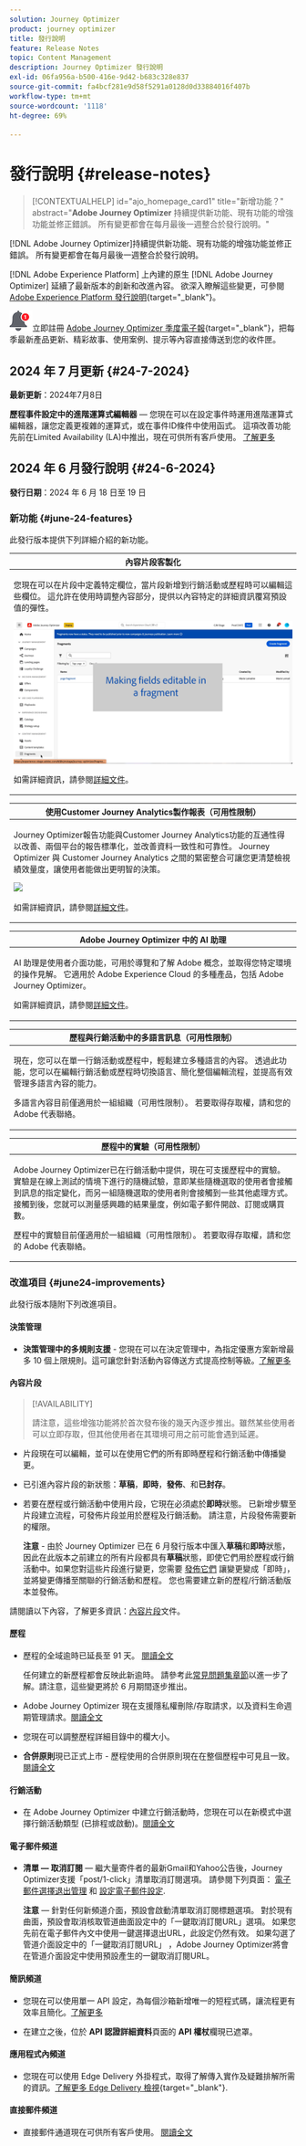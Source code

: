 ```yaml
---
solution: Journey Optimizer
product: journey optimizer
title: 發行說明
feature: Release Notes
topic: Content Management
description: Journey Optimizer 發行說明
exl-id: 06fa956a-b500-416e-9d42-b683c328e837
source-git-commit: fa4bcf281e9d58f5291a0128d0d33884016f407b
workflow-type: tm+mt
source-wordcount: '1118'
ht-degree: 69%

---
```


# 發行說明 {#release-notes}

>[!CONTEXTUALHELP]
>id="ajo_homepage_card1"
>title="新增功能？"
>abstract="**Adobe Journey Optimizer** 持續提供新功能、現有功能的增強功能並修正錯誤。 所有變更都會在每月最後一週整合於發行說明。"

[!DNL Adobe Journey Optimizer]持續提供新功能、現有功能的增強功能並修正錯誤。 所有變更都會在每月最後一週整合於發行說明。

[!DNL Adobe Experience Platform] 上內建的原生 [!DNL Adobe Journey Optimizer] 延續了最新版本的創新和改進內容。 欲深入瞭解這些變更，可參閱 [Adobe Experience Platform 發行說明](https://experienceleague.adobe.com/docs/experience-platform/release-notes/latest.html?lang=zh-Hant){target="_blank"}。

![電子報](../assets/do-not-localize/nl-icon.png)立即註冊 [Adobe Journey Optimizer 季度電子報](https://www.adobe.com/subscription/Adobe_Journey_Optimizer_NL.html){target="_blank"}，把每季最新產品更新、精彩故事、使用案例、提示等內容直接傳送到您的收件匣。

## 2024 年 7 月更新 {#24-7-2024}

**最新更新**：2024年7月8日

**歷程事件設定中的進階運算式編輯器**  — 您現在可以在設定事件時運用進階運算式編輯器，讓您定義更複雜的運算式，或在事件ID條件中使用函式。 這項改善功能先前在Limited Availability (LA)中推出，現在可供所有客戶使用。 [了解更多](../event/about-creating.md#adv-exp-editor)


## 2024 年 6 月發行說明 {#24-6-2024}

**發行日期**：2024 年 6 月 18 日至 19 日

### 新功能 {#june-24-features}

此發行版本提供下列詳細介紹的新功能。

<!--table>
<thead>
<tr>
<th><strong>IP Warmup Workflow</strong><br/></th>
</tr>
</thead>
<tbody>
<tr>
<td>
<p>If you are sending email on a brand new IP address, you can now easily perform IP warmup workflows directly from the user interface. Adobe Journey Optimizer offers a standardized and efficient way to warm up your IP adresses that follows the best practices for optimal deliverability.</p>
<p>For more information, refer to the <a href="../configuration/ip-warmup-gs.md">detailed documentation</a>.</p>
</td>
</tr>
</tbody>
</table-->


<table>
<thead>
<tr>
<th><strong>內容片段客製化</strong><br/></th>
</tr>
</thead>
<tbody>
<tr>
<td>
<p>您現在可以在片段中定義特定欄位，當片段新增到行銷活動或歷程時可以編輯這些欄位。 這允許在使用時調整內容部分，提供以內容特定的詳細資訊覆寫預設值的彈性。</p>
<img src="../content-management/assets/do-not-localize/gif-fragments.gif"/>
<p>如需詳細資訊，請參閱<a href="../content-management/customizable-fragments.md">詳細文件</a>。</p>
</td>
</tr>
</tbody>
</table>



<table>
<thead>
<tr>
<th><strong>使用Customer Journey Analytics製作報表（可用性限制）</strong><br/></th>
</tr>
</thead>
<tbody>
<tr>
<td>
<p>Journey Optimizer報告功能與Customer Journey Analytics功能的互通性得以改善、兩個平台的報告標準化，並改善資料一致性和可靠性。 Journey Optimizer 與 Customer Journey Analytics 之間的緊密整合可讓您更清楚檢視績效量度，讓使用者能做出更明智的決策。</p>
<img src="assets/do-not-localize/ajo-cja.gif"/>
<p>如需詳細資訊，請參閱<a href="../reports/report-gs-cja.md">詳細文件</a>。</p>
</td>
</tr>
</tbody>
</table>


<table>
<thead>
<tr>
<th><strong>Adobe Journey Optimizer 中的 AI 助理</strong><br/></th>
</tr>
</thead>
<tbody>
<tr>
<td>
<p>AI 助理是使用者介面功能，可用於導覽和了解 Adobe 概念，並取得您特定環境的操作見解。 它適用於 Adobe Experience Cloud 的多種產品，包括 Adobe Journey Optimizer。</p>
<p>如需詳細資訊，請參閱<a href="../start/ai-assistant.md">詳細文件</a>。</p>
</td>
</tr>
</tbody>
</table>


<table>
<thead>
<tr>
<th><strong>歷程與行銷活動中的多語言訊息（可用性限制）</strong><br/></th>
</tr>
</thead>
<tbody>
<tr>
<td>
<p>現在，您可以在單一行銷活動或歷程中，輕鬆建立多種語言的內容。 透過此功能，您可以在編輯行銷活動或歷程時切換語言、簡化整個編輯流程，並提高有效管理多語言內容的能力。</p>
<p>多語言內容目前僅適用於一組組織（可用性限制）。 若要取得存取權，請和您的 Adobe 代表聯絡。</p>
</td>
</tr>
</tbody>
</table>


<table>
<thead>
<tr>
<th><strong>歷程中的實驗（可用性限制）</strong><br/></th>
</tr>
</thead>
<tbody>
<tr>
<td>
<p>Adobe Journey Optimizer已在行銷活動中提供，現在可支援歷程中的實驗。 實驗是在線上測試的情境下進行的隨機試驗，意即某些隨機選取的使用者會接觸到訊息的指定變化，而另一組隨機選取的使用者則會接觸到一些其他處理方式。 接觸到後，您就可以測量感興趣的結果量度，例如電子郵件開啟、訂閱或購買數。</p>
<p>歷程中的實驗目前僅適用於一組組織（可用性限制）。 若要取得存取權，請和您的 Adobe 代表聯絡。</p>
</td>
</tr>
</tbody>
</table>

<!--table>
<thead>
<tr>
<th><strong>Extended personalization data - Beta</strong><br/></th>
</tr>
</thead>
<tbody>
<tr>
<td>
<p>You can now lookup and fetch data values within Adobe Experience Platform datasets, and use these values to build conditions in Adobe Journey Optimizer. You can leverage data from a lookup dataset when a relationship has been defined using an attribute inside of an array of objects. You can specify non-profile enabled datasets for lookup. Once enabled, you can use a profile attribute as a join key to the specified dataset to retrive further data for personalization.</p>
<p>This capability is currently available as a public beta.</p>
</td>
</tr>
</tbody>
</table-->

### 改進項目 {#june24-improvements}

此發行版本隨附下列改進項目。

#### 決策管理

* **決策管理中的多規則支援** - 您現在可以在決定管理中，為指定優惠方案新增最多 10 個上限規則。這可讓您針對活動內容傳送方式提高控制等級。[了解更多](../offers/offer-library/add-constraints.md#capping)

<!--* **Audits** - The **Change log** tab allowing you to see all the changes that have been made to an offer or a decision has been removed. Changes related to offers and decisions can now be seen in the **Audits** menu. -->

#### 內容片段

>[!AVAILABILITY]
>
>請注意，這些增強功能將於首次發布後的幾天內逐步推出。雖然某些使用者可以立即存取，但其他使用者在其環境可用之前可能會遇到延遲。

* 片段現在可以編輯，並可以在使用它們的所有即時歷程和行銷活動中傳播變更。
* 已引進內容片段的新狀態：**草稿**，**即時**，**發佈**、和&#x200B;**已封存**。
* 若要在歷程或行銷活動中使用片段，它現在必須處於&#x200B;**即時**&#x200B;狀態。 已新增步驟至片段建立流程，可發佈片段並用於歷程及行銷活動。 請注意，片段發佈需要新的權限。

  **注意** - 由於 Journey Optimizer 已在 6 月發行版本中匯入&#x200B;**草稿**&#x200B;和&#x200B;**即時**&#x200B;狀態，因此在此版本之前建立的所有片段都具有&#x200B;**草稿**&#x200B;狀態，即使它們用於歷程或行銷活動中。如果您對這些片段進行變更，您需要 [發佈它們](../content-management/create-fragments.md#publish) 讓變更變成「即時」，並將變更傳播至關聯的行銷活動和歷程。 您也需要建立新的歷程/行銷活動版本並發佈。

請閱讀以下內容，了解更多資訊：[內容片段](../content-management/fragments.md)文件。

#### 歷程

* 歷程的全域逾時已延長至 91 天。 [閱讀全文](../building-journeys/journey-properties.md#global_timeout)

  任何建立的新歷程都會反映此新逾時。 請參考此[常見問題集章節](../building-journeys/journey-properties.md#timeout-faq)以進一步了解。請注意，這些變更將於 6 月期間逐步推出。


* Adobe Journey Optimizer 現在支援隱私權刪除/存取請求，以及資料生命週期管理請求。[閱讀全文](../privacy/requests.md)
* 您現在可以調整歷程詳細目錄中的欄大小。
  <!--* **Advanced expression editor in Event configuration** is now GA - You can now leverage the advanced expression editor while configuring an event, allowing you to define more complex expressions or use functions in the event id condition. This capability is released in Limited Availability for selected customers. [Read more](../event/about-creating.md)-->
* **合併原則**&#x200B;現已正式上市 - 歷程使用的合併原則現在在整個歷程中可見且一致。 [閱讀全文](../building-journeys/journey-properties.md#merge-policies)



#### 行銷活動

* 在 Adobe Journey Optimizer 中建立行銷活動時，您現在可以在新模式中選擇行銷活動類型 (已排程或啟動)。[閱讀全文](../campaigns/create-campaign.md)

#### 電子郵件頻道

* **清單 — 取消訂閱**  — 繼大量寄件者的最新Gmail和Yahoo公告後，Journey Optimizer支援「post/1-click」清單取消訂閱選項。 請參閱下列頁面： [電子郵件選擇退出管理](../email/email-opt-out.md#unsubscribe-header) 和 [設定電子郵件設定](../email/email-settings.md#list-unsubscribe).

  **注意**  — 針對任何新頻道介面，預設會啟動清單取消訂閱標題選項。 對於現有曲面，預設會取消核取管道曲面設定中的「一鍵取消訂閱URL」選項。 如果您先前在電子郵件內文中使用一鍵選擇退出URL，此設定仍然有效。 如果勾選了管道介面設定中的「一鍵取消訂閱URL」 ，Adobe Journey Optimizer將會在管道介面設定中使用預設產生的一鍵取消訂閱URL。

#### 簡訊頻道

* 您現在可以使用單一 API 設定，為每個沙箱新增唯一的短程式碼，讓流程更有效率且簡化。[了解更多](../sms/sms-configuration.md)

* 在建立之後，位於 **API 認證詳細資料**&#x200B;頁面的 **API 權杖**&#x200B;欄現已遮罩。

<!--* You can now modify existing SMS configurations.-->

#### 應用程式內頻道

<!--* **Expression fragment** - Expression fragments are now available for the **In-app channel**. [Read more](../personalization/use-expression-fragments.md)-->

* 您現在可以使用 Edge Delivery 外掛程式，取得了解傳入實作及疑難排解所需的資訊。[了解更多 Edge Delivery 檢視](https://experienceleague.adobe.com/zh-hant/docs/experience-platform/assurance/view/edge-delivery){target="_blank"}.


#### 直接郵件頻道

* 直接郵件通道現在可供所有客戶使用。 [閱讀全文](../direct-mail/get-started-direct-mail.md)
